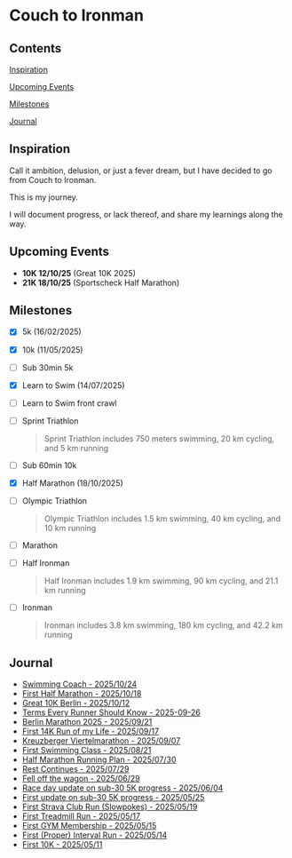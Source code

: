 # Couch to Ironman

## Contents
[Inspiration](#inspiration)

[Upcoming Events](#upcoming-events)

[Milestones](#milestones)

[Journal](#journal)

## Inspiration
Call it ambition, delusion, or just a fever dream, but I have decided to go from Couch to Ironman.

This is my journey.

I will document progress, or lack thereof, and share my learnings along the way.

## Upcoming Events
- **10K 12/10/25** (Great 10K 2025)
- **21K 18/10/25** (Sportscheck Half Marathon)

## Milestones
- [x] 5k (16/02/2025)
- [x] 10k (11/05/2025)
- [ ] Sub 30min 5k
- [x] Learn to Swim (14/07/2025)
- [ ] Learn to Swim front crawl
- [ ] Sprint Triathlon
    > Sprint Triathlon includes 750 meters swimming, 20 km cycling, and 5 km running
- [ ] Sub 60min 10k
- [x] Half Marathon (18/10/2025)
- [ ] Olympic Triathlon
    > Olympic Triathlon includes 1.5 km swimming, 40 km cycling, and 10 km running
- [ ] Marathon
- [ ] Half Ironman
    > Half Ironman includes 1.9 km swimming, 90 km cycling, and 21.1 km running
- [ ] Ironman
    > Ironman includes 3.8 km swimming, 180 km cycling, and 42.2 km running


## Journal
- [Swimming Coach - 2025/10/24](?18_swimmingClass)
- [First Half Marathon - 2025/10/18](?17_firstHalfMarathon)
- [Great 10K Berlin - 2025/10/12](?16_10kBeforeHM)
- [Terms Every Runner Should Know - 2025-09-26](?15_RunningTerms)
- [Berlin Marathon 2025 - 2025/09/21](?14_BerlinMarathon2025)
- [First 14K Run of my Life - 2025/09/17](?13_first14k)
- [Kreuzberger Viertelmarathon - 2025/09/07](?12_kreuzbergerRace)
- [First Swimming Class - 2025/08/21](?11_swimmingClass)
- [Half Marathon Running Plan - 2025/07/30](?10_hmRunningPlan)
- [Rest Continues - 2025/07/29](?9_restContinues)
- [Fell off the wagon - 2025/06/29](?8_offthewagon)
- [Race day update on sub-30 5K progress - 2025/06/04](?7_5kraceday)
- [First update on sub-30 5K progress - 2025/05/25](?6_5kupdate)
- [First Strava Club Run (Slowpokes) - 2025/05/19](?5_slowpokes)
- [First Treadmill Run - 2025/05/17](?4_treadmill)
- [First GYM Membership - 2025/05/15](?3_gym)
- [First (Proper) Interval Run - 2025/05/14](?2_intervalRun)
- [First 10K - 2025/05/11](?1_first10k)